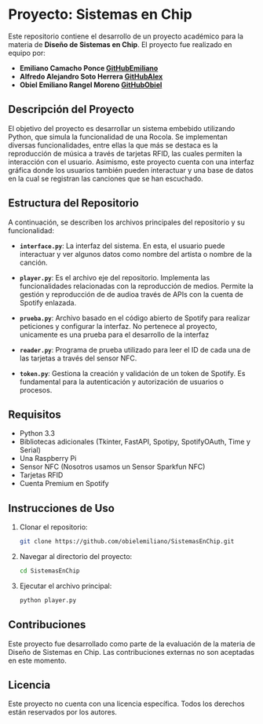 # Proyecto: Sistemas en Chip

Este repositorio contiene el desarrollo de un proyecto académico para la materia de **Diseño de Sistemas en Chip**. El proyecto fue realizado en equipo por:

* **Emiliano Camacho Ponce [GitHubEmiliano](https://github.com/Emiliano1410)** 
* **Alfredo Alejandro Soto Herrera [GitHubAlex](https://github.com/AlejandroSH1)**
* **Obiel Emiliano Rangel Moreno [GitHubObiel](https://github.com/obielemiliano)**

## Descripción del Proyecto

El objetivo del proyecto es desarrollar un sistema embebido utilizando Python, que simula la funcionalidad de una Rocola. Se implementan diversas funcionalidades, entre ellas la que más se destaca es la reproducción de música a través de tarjetas RFID, las cuales permiten la interacción con el usuario. Asimismo, este proyecto cuenta con una interfaz gráfica donde los usuarios también pueden interactuar y una base de datos en la cual se registran las canciones que se han escuchado.

## Estructura del Repositorio

A continuación, se describen los archivos principales del repositorio y su funcionalidad:

* **`interface.py`**: La interfaz del sistema. En esta, el usuario puede interactuar y ver algunos datos como nombre del artista o nombre de la canción.

* **`player.py`**: Es el archivo eje del repositorio. Implementa las funcionalidades relacionadas con la reproducción de medios. Permite la gestión y reproducción de  de audioa través de APIs con la cuenta de Spotify enlazada.

* **`prueba.py`**: Archivo basado en el código abierto de Spotify para realizar peticiones y configurar la interfaz. No pertenece al proyecto, unicamente es una prueba para el desarrollo de la interfaz

* **`reader.py`**: Programa de prueba utilizado para leer el ID de cada una de las tarjetas a través del sensor NFC.

* **`token.py`**: Gestiona la creación y validación de un token de Spotify. Es fundamental para la autenticación y autorización de usuarios o procesos.

## Requisitos

* Python 3.3
* Bibliotecas adicionales (Tkinter, FastAPI, Spotipy, SpotifyOAuth, Time y Serial)
* Una Raspberry Pi
* Sensor NFC (Nosotros usamos un Sensor Sparkfun NFC)
* Tarjetas RFID 
* Cuenta Premium en Spotify

## Instrucciones de Uso

1. Clonar el repositorio:

   ```bash
   git clone https://github.com/obielemiliano/SistemasEnChip.git
   ```



2. Navegar al directorio del proyecto:

   ```bash
   cd SistemasEnChip
   ```



3. Ejecutar el archivo principal:

   ```bash
   python player.py
   ```



## Contribuciones

Este proyecto fue desarrollado como parte de la evaluación de la materia de Diseño de Sistemas en Chip. Las contribuciones externas no son aceptadas en este momento.

## Licencia

Este proyecto no cuenta con una licencia específica. Todos los derechos están reservados por los autores.


